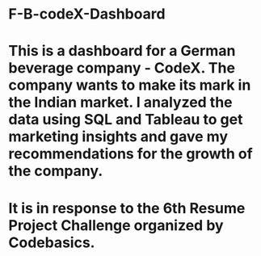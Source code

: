 # F-B-codeX-Dashboard
# This is a dashboard for a German beverage company - CodeX. The company wants to make its mark in the Indian market. I analyzed the data using SQL and Tableau to get marketing insights and gave my recommendations for the growth of the company.
# It is in response to the 6th Resume Project Challenge organized by Codebasics. 
